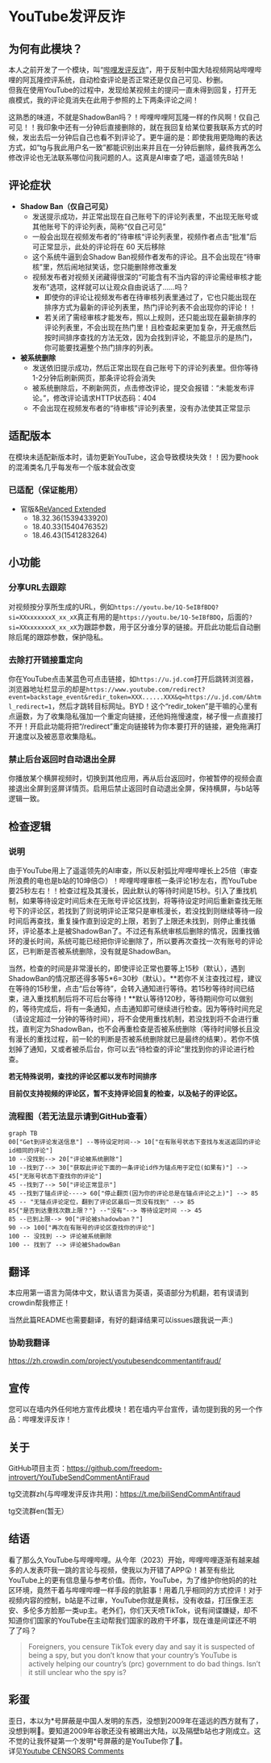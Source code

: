 # YouTube发评反诈
## 为何有此模块？
本人之前开发了一个模块，叫“[哔哩发评反诈](https://github.com/freedom-introvert/biliSendCommAntifraud)”，用于反制中国大陆视频网站哔哩哔哩的阿瓦隆控评系统，自动检查评论是否正常还是仅自己可见、秒删。  
但我在使用YouTube的过程中，发现给某视频主的提问一直未得到回复，打开无痕模式，我的评论竟消失在此用于参照的上下两条评论之间！

这熟悉的味道，不就是ShadowBan吗？！哔哩哔哩阿瓦隆一样的作风啊！仅自己可见！！我印象中还有一分钟后直接删除的，就在我回复给某位要我联系方式的时候，发出去后一分钟后自己也看不到评论了。更牛逼的是：即使我用更隐晦的表达方式，如“tg与我此用户名一致”都能识别出来并且在一分钟后删除，最终我再怎么修改评论也无法联系哪位问我问题的人。这真是AI审查了吧，遥遥领先B站！

## 评论症状

- **Shadow Ban（仅自己可见）**
  - 发送提示成功，并正常出现在自己账号下的评论列表里，不出现无账号或其他账号下的评论列表，简称“仅自己可见”
  - 一般会出现在视频发布者的”待审核“评论列表里，视频作者点击“批准”后可正常显示，此处的评论将在 60 天后移除
  - 这个系统牛逼到会Shadow Ban视频作者发布的评论。且不会出现在“待审核”里，然后闹地狱笑话，您只能删除修改重发
  - 视频发布者对视频关闭藏得很深的“可能含有不当内容的评论需经审核才能发布”选项，这样就可以让观众自由说话了……吗？
    - 即使你的评论让视频发布者在待审核列表里通过了，它也只能出现在排序方式为最新的评论列表里，热门评论列表不会出现你的评论！！
    - 若关闭了需经审核才能发布，照以上规则，还只能出现在最新排序的评论列表里，不会出现在热门里！且检查起来更加复杂，开无痕然后按时间排序查找的方法无效，因为会找到评论，不能显示的是热门，你可能要找遍整个热门排序的列表。
- **被系统删除**
  - 发送依旧提示成功，然后正常出现在自己账号下的评论列表里。但你等待1-2分钟后刷新网页，那条评论将会消失
  - 被系统删除后，不刷新网页，点击修改评论，提交会报错：“未能发布评论。”，修改评论请求HTTP状态码：404
  - 不会出现在视频发布者的“待审核”评论列表里，没有办法使其正常显示


## 适配版本
在模块未适配新版本时，请勿更新YouTube，这会导致模块失效！！因为要hook的混淆类名几乎每发布一个版本就会改变  
### 已适配（保证能用）
- 官版&[ReVanced Extended](https://revancedextended.com/)
    - 18.32.36(1539433920)
    - 18.40.33(1540476352)
    - 18.46.43(1541283264)
## 小功能
### 分享URL去跟踪 
对视频按分享所生成的URL，例如`https://youtu.be/1Q-5eIBfBDQ?si=XXxxxxxxxX_xx_xX`真正有用的是`https://youtu.be/1Q-5eIBfBDQ`，后面的`?si=XXxxxxxxxX_xx_xX`为跟踪参数，用于区分谁分享的链接。开启此功能后自动删除后尾的跟踪参数，保护隐私。
### 去除打开链接重定向
你在YouTube点击某蓝色可点击链接，如`https://u.jd.com`打开后跳转浏览器，浏览器地址栏显示的却是`https://www.youtube.com/redirect?event=backstage_event&redir_token=XXX......XXX&q=https://u.jd.com/&html_redirect=1`，然后才跳转目标网址。BYD！这个“redir_token”是干嘛的心里有点逼数，为了收集隐私强加一个重定向链接，还他妈拖慢速度，梯子慢一点直接打不开！开启此功能将把“/redirect”重定向链接转为你本要打开的链接，避免拖满打开速度以及被恶意收集隐私。
### 禁止后台返回时自动退出全屏
你播放某个横屏视频时，切换到其他应用，再从后台返回时，你被暂停的视频会直接退出全屏到竖屏详情页。启用后禁止返回时自动退出全屏，保持横屏，与b站等逻辑一致。
## 检查逻辑
### 说明

由于YouTube用上了遥遥领先的AI审查，所以反射弧比哔哩哔哩长上25倍（审查所浪费的电也是b站的10坤倍🙃）！哔哩哔哩审核一条评论1秒左右，而YouTube要25秒左右！！检查过程及其漫长，因此默认的等待时间是15秒。引入了重找机制，如果等待设定时间后未在无账号评论区找到，将等待设定时间后重新查找无账号下的评论区，若找到了则说明评论正常只是审核漫长，若没找到则继续等待一段时间后再查找，重复操作直到设定的上限，若到了上限还未找到，则停止重找循环，评论基本上是被ShadowBan了。不过还有系统审核后删除的情况，因重找循环的漫长时间，系统可能已经把你评论删除了，所以要再次查找一次有账号的评论区，已判断是否被系统删除，没有就是ShadowBan。

当然，检查的时间是非常漫长的，即使评论正常也要等上15秒（默认），遇到ShadowBan的情况那还得多等5*6=30秒（默认）。**若你不关注查找过程，建议在等待的15秒里，点击“后台等待”，会转入通知进行等待。若15秒等待时间已结束，进入重找机制后将不可后台等待！**默认等待120秒，等待期间你可以做别的，等待完成后，将有一条通知，点击通知即可继续进行检查。因为等待时间充足（请设定超过一分钟的等待时间），将不会使用重找机制，若没找到将不会进行重找，直判定为ShadowBan，也不会再重检查是否被系统删除（等待时间够长且没有漫长的重找过程，前一轮的判断是否被系统删除就已是最终的结果）。若你不慎划掉了通知，又或者被杀后台，你可以去“待检查的评论”里找到你的评论进行检查。

**若无特殊说明，查找的评论区都以发布时间排序**

**目前仅支持视频的评论区，暂不支持评论回复的检查，以及帖子的评论区。**


### 流程图（若无法显示请到GitHub查看）

``` mermaid
graph TB
00["Get到评论发送信息"] --等待设定时间--> 10["在有账号状态下查找与发送返回的评论id相同的评论"] 
10 --没找到--> 20["评论被系统删除"]
10 --找到了--> 30["获取此评论下面的一条评论id作为锚点用于定位(如果有)"] --> 45["无账号状态下查找你的评论"]
45 --找到了--> 50["评论正常显示"]
45 --找到了锚点评论----> 60["停止翻页(因为你的评论总是在锚点评论之上)"] --> 85
45 -- "无锚点评论定位，翻到了评论区最后一页没有找到" --> 85
85{"是否到达重找次数上限？"} --"没有"--> 等待设定时间 --> 45
85 --已到上限--> 90["评论被shadowban？"]
90 --> 100["再次在有账号的评论区查找你的评论"]
100 -- 没找到 --> 评论被系统删除
100 -- 找到了 --> 评论被ShadowBan
```
## 翻译

本应用第一语言为简体中文，默认语言为英语，英语部分为机翻，若有误请到crowdin帮我修正！

当然此篇README也需要翻译，有好的翻译结果可以issues跟我说一声:)

### 协助我翻译

https://zh.crowdin.com/project/youtubesendcommentantifraud/


## 宣传
您可以在墙内外任何地方宣传此模块！若在墙内平台宣传，请勿提到我的另一个作品：哔哩发评反诈！
## 关于
GitHub项目主页：https://github.com/freedom-introvert/YouTubeSendCommentAntiFraud  

tg交流群zh(与哔哩发评反诈共用)：https://t.me/biliSendCommAntifraud  

tg交流群en(暂无）
## 结语

看了那么久YouTube与哔哩哔哩。从今年（2023）开始，哔哩哔哩逐渐有越来越多的人发表吓我一跳的言论与视频，使我以为开错了APP😲！甚至有些比YouTube上的更有信息量与参考价值。而你，YouTube，为了维护你他妈的的社区环境，竟然干着与哔哩哔哩一样手段的肮脏事！用着几乎相同的方式控评！对于视频内容的控制，b站是不过审，YouTube你就是黄标，没有收益，打压像王志安、多伦多方脸那一类up主。老外们，你们天天喷TikTok，说有间谍嫌疑，却不知道你们国家的YouTube在主动帮我们国家的政府干坏事，现在谁是间谍还不明了了吗？
> Foreigners, you censure TikTok every day and say it is suspected of being a spy, but you don’t know that your country’s YouTube is actively helping our country’s (prc) government to do bad things. Isn’t it still unclear who the spy is?
## 彩蛋
歪日，本以为\*号屏蔽是中国人发明的东西，没想到2009年在遥远的西方就有了，没想到啊🤣。要知道2009年谷歌还没有被踢出大陆，以及隔壁b站也才刚成立。这不觉的让我怀疑第一个发明\*号屏蔽的是YouTube你了🤔。    
详见[Youtube CENSORS Comments](https://youtu.be/hdZzl-7Z2Dg) 